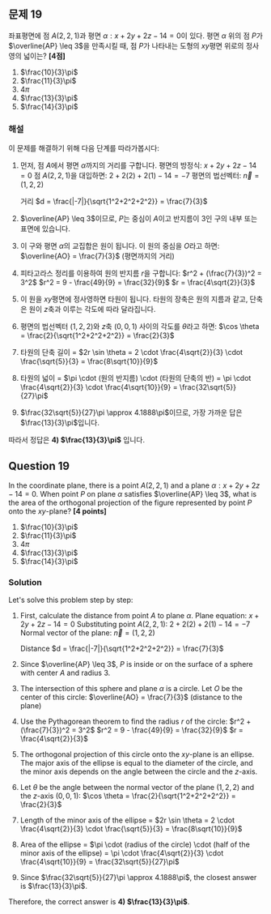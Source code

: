 

## 문제 19
좌표평면에 점 $A(2, 2, 1)$과 평면 $\alpha: x+2y+2z-14=0$이 있다. 평면 $\alpha$ 위의 점 $P$가 $\overline{AP} \leq 3$을 만족시킬 때, 점 $P$가 나타내는 도형의 $xy$평면 위로의 정사영의 넓이는? **[4점]**

1) $\frac{10}{3}\pi$
2) $\frac{11}{3}\pi$
3) $4\pi$
4) $\frac{13}{3}\pi$
5) $\frac{14}{3}\pi$

### 해설
이 문제를 해결하기 위해 다음 단계를 따라가봅시다:

1) 먼저, 점 $A$에서 평면 $\alpha$까지의 거리를 구합니다.
   평면의 방정식: $x+2y+2z-14=0$
   점 $A(2,2,1)$을 대입하면: $2+2(2)+2(1)-14=-7$
   평면의 법선벡터: $\vec{n}=(1,2,2)$
   
   거리 $d = \frac{|-7|}{\sqrt{1^2+2^2+2^2}} = \frac{7}{3}$

2) $\overline{AP} \leq 3$이므로, $P$는 중심이 $A$이고 반지름이 3인 구의 내부 또는 표면에 있습니다.

3) 이 구와 평면 $\alpha$의 교집합은 원이 됩니다. 이 원의 중심을 $O$라고 하면:
   $\overline{AO} = \frac{7}{3}$ (평면까지의 거리)
   
4) 피타고라스 정리를 이용하여 원의 반지름 $r$을 구합니다:
   $r^2 + (\frac{7}{3})^2 = 3^2$
   $r^2 = 9 - \frac{49}{9} = \frac{32}{9}$
   $r = \frac{4\sqrt{2}}{3}$

5) 이 원을 $xy$평면에 정사영하면 타원이 됩니다. 타원의 장축은 원의 지름과 같고, 단축은 원이 $z$축과 이루는 각도에 따라 달라집니다.

6) 평면의 법선벡터 $(1,2,2)$와 $z$축 $(0,0,1)$ 사이의 각도를 $\theta$라고 하면:
   $\cos \theta = \frac{2}{\sqrt{1^2+2^2+2^2}} = \frac{2}{3}$

7) 타원의 단축 길이 = $2r \sin \theta = 2 \cdot \frac{4\sqrt{2}}{3} \cdot \frac{\sqrt{5}}{3} = \frac{8\sqrt{10}}{9}$

8) 타원의 넓이 = $\pi \cdot (원의 반지름) \cdot (타원의 단축의 반) = \pi \cdot \frac{4\sqrt{2}}{3} \cdot \frac{4\sqrt{10}}{9} = \frac{32\sqrt{5}}{27}\pi$

9) $\frac{32\sqrt{5}}{27}\pi \approx 4.1888\pi$이므로, 가장 가까운 답은 $\frac{13}{3}\pi$입니다.

따라서 정답은 **4) $\frac{13}{3}\pi$** 입니다.

## Question 19
In the coordinate plane, there is a point $A(2, 2, 1)$ and a plane $\alpha: x+2y+2z-14=0$. When point $P$ on plane $\alpha$ satisfies $\overline{AP} \leq 3$, what is the area of the orthogonal projection of the figure represented by point $P$ onto the $xy$-plane? **[4 points]**

1) $\frac{10}{3}\pi$
2) $\frac{11}{3}\pi$
3) $4\pi$
4) $\frac{13}{3}\pi$
5) $\frac{14}{3}\pi$

### Solution
Let's solve this problem step by step:

1) First, calculate the distance from point $A$ to plane $\alpha$.
   Plane equation: $x+2y+2z-14=0$
   Substituting point $A(2,2,1)$: $2+2(2)+2(1)-14=-7$
   Normal vector of the plane: $\vec{n}=(1,2,2)$
   
   Distance $d = \frac{|-7|}{\sqrt{1^2+2^2+2^2}} = \frac{7}{3}$

2) Since $\overline{AP} \leq 3$, $P$ is inside or on the surface of a sphere with center $A$ and radius 3.

3) The intersection of this sphere and plane $\alpha$ is a circle. Let $O$ be the center of this circle:
   $\overline{AO} = \frac{7}{3}$ (distance to the plane)
   
4) Use the Pythagorean theorem to find the radius $r$ of the circle:
   $r^2 + (\frac{7}{3})^2 = 3^2$
   $r^2 = 9 - \frac{49}{9} = \frac{32}{9}$
   $r = \frac{4\sqrt{2}}{3}$

5) The orthogonal projection of this circle onto the $xy$-plane is an ellipse. The major axis of the ellipse is equal to the diameter of the circle, and the minor axis depends on the angle between the circle and the $z$-axis.

6) Let $\theta$ be the angle between the normal vector of the plane $(1,2,2)$ and the $z$-axis $(0,0,1)$:
   $\cos \theta = \frac{2}{\sqrt{1^2+2^2+2^2}} = \frac{2}{3}$

7) Length of the minor axis of the ellipse = $2r \sin \theta = 2 \cdot \frac{4\sqrt{2}}{3} \cdot \frac{\sqrt{5}}{3} = \frac{8\sqrt{10}}{9}$

8) Area of the ellipse = $\pi \cdot (radius of the circle) \cdot (half of the minor axis of the ellipse) = \pi \cdot \frac{4\sqrt{2}}{3} \cdot \frac{4\sqrt{10}}{9} = \frac{32\sqrt{5}}{27}\pi$

9) Since $\frac{32\sqrt{5}}{27}\pi \approx 4.1888\pi$, the closest answer is $\frac{13}{3}\pi$.

Therefore, the correct answer is **4) $\frac{13}{3}\pi$**.